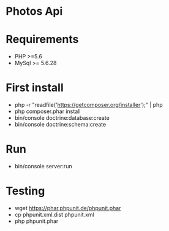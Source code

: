 Photos Api
=========

# Requirements
* PHP >=5.6
* MySql >= 5.6.28

# First install
* php -r "readfile('https://getcomposer.org/installer');" | php
* php composer.phar install
* bin/console doctrine:database:create
* bin/console doctrine:schema:create

# Run
* bin/console server:run

# Testing
* wget https://phar.phpunit.de/phpunit.phar
* cp phpunit.xml.dist phpunit.xml
* php phpunit.phar
